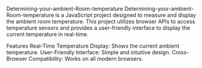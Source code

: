 Determining-your-ambient-Room-temperature
Determining-your-ambient-Room-temperature is a JavaScript project designed to measure and display the ambient room temperature. This project utilizes browser APIs to access temperature sensors and provides a user-friendly interface to display the current temperature in real-time.

Features
Real-Time Temperature Display: Shows the current ambient temperature.
User-Friendly Interface: Simple and intuitive design.
Cross-Browser Compatibility: Works on all modern browsers.
